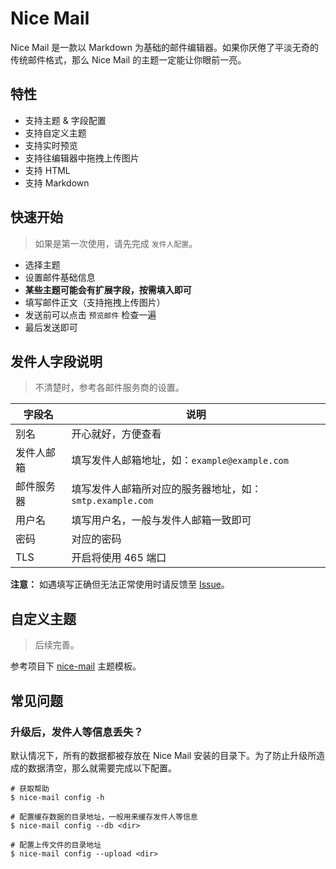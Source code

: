 # Nice Mail

Nice Mail 是一款以 Markdown 为基础的邮件编辑器。如果你厌倦了平淡无奇的传统邮件格式，那么 Nice Mail 的主题一定能让你眼前一亮。

## 特性

- 支持主题 & 字段配置
- 支持自定义主题
- 支持实时预览
- 支持往编辑器中拖拽上传图片
- 支持 HTML
- 支持 Markdown

## 快速开始

> 如果是第一次使用，请先完成 `发件人配置`。

- 选择主题
- 设置邮件基础信息
- **某些主题可能会有扩展字段，按需填入即可**
- 填写邮件正文（支持拖拽上传图片）
- 发送前可以点击 `预览邮件` 检查一遍
- 最后发送即可

## 发件人字段说明

> 不清楚时，参考各邮件服务商的设置。

| 字段名 | 说明 |
| ------ | ----------- |
| 别名   | 开心就好，方便查看 |
| 发件人邮箱 | 填写发件人邮箱地址，如：`example@example.com` |
| 邮件服务器 | 填写发件人邮箱所对应的服务器地址，如：`smtp.example.com` |
| 用户名 | 填写用户名，一般与发件人邮箱一致即可 |
| 密码 | 对应的密码 |
| TLS | 开启将使用 465 端口 |

**注意：** 如遇填写正确但无法正常使用时请反馈至 [Issue](https://github.com/chuangker/nice-mail/issues)。

## 自定义主题

> 后续完善。

参考项目下 [nice-mail](https://github.com/chuangker/nice-mail/blob/master/templates/nice-mail) 主题模板。

## 常见问题

### 升级后，发件人等信息丢失？

默认情况下，所有的数据都被存放在 Nice Mail 安装的目录下。为了防止升级所造成的数据清空，那么就需要完成以下配置。

```shell
# 获取帮助
$ nice-mail config -h

# 配置缓存数据的目录地址，一般用来缓存发件人等信息
$ nice-mail config --db <dir>

# 配置上传文件的目录地址
$ nice-mail config --upload <dir>
```

